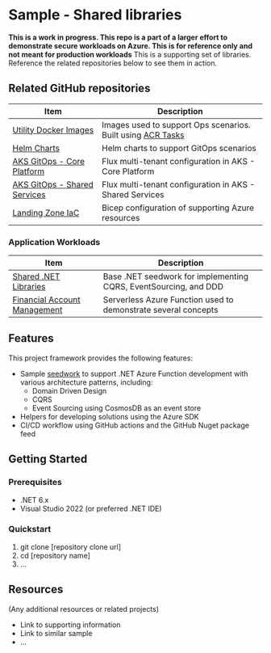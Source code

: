 # Sample - Shared libraries

**This is a work in progress. This repo is a part of a larger effort to demonstrate secure workloads on Azure. This is for reference only and not meant for production workloads**
This is a supporting set of libraries. Reference the related repositories below to see them in action.

## Related GitHub repositories

|Item|Description|
|----|-----|
|[Utility Docker Images](https://github.com/colincmac/oink-docker-images)|Images used to support Ops scenarios. Built using [ACR Tasks](https://docs.microsoft.com/en-us/azure/container-registry/container-registry-tasks-overview)|
|[Helm Charts](https://github.com/colincmac/oink-helm-charts)|Helm charts to support GitOps scenarios|
|[AKS GitOps - Core Platform](https://github.com/colincmac/aks-lz-manifests)|Flux multi-tenant configuration in AKS - Core Platform|
|[AKS GitOps - Shared Services](https://github.com/colincmac/aks-lz-shared-services-manifests)|Flux multi-tenant configuration in AKS - Shared Services|
|[Landing Zone IaC](https://github.com/colincmac/aks-lz-shared-services-manifests)| Bicep configuration of supporting Azure resources|

### Application Workloads

|Item|Description|
|----|-----|
|[Shared .NET Libraries](https://github.com/colincmac/oink-core-dotnet)|Base .NET seedwork for implementing CQRS, EventSourcing, and DDD|
|[Financial Account Management](https://github.com/colincmac/oink-financial-account-mgmt)|Serverless Azure Function used to demonstrate several concepts|

## Features

This project framework provides the following features:

* Sample [seedwork](https://www.martinfowler.com/bliki/Seedwork.html) to support .NET Azure Function development with various architecture patterns, including:
  * Domain Driven Design
  * CQRS
  * Event Sourcing using CosmosDB as an event store
* Helpers for developing solutions using the Azure SDK
* CI/CD workflow using GitHub actions and the GitHub Nuget package feed

## Getting Started

### Prerequisites

* .NET 6.x
* Visual Studio 2022 (or preferred .NET IDE)

### Quickstart

1. git clone [repository clone url]
2. cd [repository name]
3. ...

## Resources

(Any additional resources or related projects)

* Link to supporting information
* Link to similar sample
* ...
